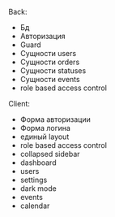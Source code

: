 Back:
- Бд
- Авторизация
- Guard
- Сущности users
- Сущности orders
- Сущности statuses
- Сущности events
- role based access control

Client:
- Форма авторизации
- Форма логина
- единый layout
- role based access control
- collapsed sidebar
- dashboard
- users
- settings
- dark mode
- events
- calendar
